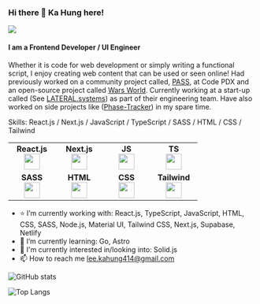### Hi there 👋 Ka Hung here!

[![](https://img.shields.io/badge/linkedin-%230077B5.svg?style=for-the-badge&logo=linkedin)](https://www.linkedin.com/in/ka-hung-lee/)

#### I am a Frontend Developer / UI Engineer
Whether it is code for web development or simply writing a functional script, I enjoy creating web content that can be used or seen online! Had previously worked on a community project called, [PASS](https://github.com/codeforpdx/PASS), at Code PDX and an open-source project called [Wars World](https://github.com/WarsWorld/WarsWorld). Currently working at a start-up called (See [LATERAL.systems](https://lateral.systems/)) as part of their engineering team. Have also worked on side projects like ([Phase-Tracker](https://phase-connect-tracker.netlify.app/)) in my spare time.

Skills: React.js / Next.js / JavaScript / TypeScript / SASS / HTML / CSS / Tailwind

<table width="320px">
    <tbody>
        <tr valign="top">
            <td width="80px" align="center">
              <span><strong>React.js</strong></span><br>
              <img height="32px" src="https://cdn.jsdelivr.net/gh/devicons/devicon@latest/icons/react/react-original.svg">
            </td>
            <td width="80px" align="center">
              <span><strong>Next.js</strong></span><br>
              <img height="32px" src="https://cdn.jsdelivr.net/gh/devicons/devicon@latest/icons/nextjs/nextjs-original.svg">
            </td>
            <td width="80px" align="center">
              <span><strong>JS</strong></span><br>
              <img height="32px" src="https://cdn.jsdelivr.net/gh/devicons/devicon@latest/icons/javascript/javascript-original.svg">
            </td>
            <td width="80px" align="center">
              <span><strong>TS</strong></span><br>
              <img height="32px" src="https://cdn.jsdelivr.net/gh/devicons/devicon@latest/icons/typescript/typescript-original.svg">
            </td>
        </tr>
        <tr valign="top">
            <td width="80px" align="center">
              <span><strong>SASS</strong></span><br>
              <img height="32px" src="https://cdn.jsdelivr.net/gh/devicons/devicon@latest/icons/sass/sass-original.svg">
            </td>
            <td width="80px" align="center">
              <span><strong>HTML</strong></span><br>
              <img height="32" src="https://cdn.jsdelivr.net/gh/devicons/devicon@latest/icons/html5/html5-original.svg">
            </td>
            <td width="80px" align="center">
              <span><strong>CSS</strong></span><br>
              <img height="32px" src="https://cdn.jsdelivr.net/gh/devicons/devicon@latest/icons/css3/css3-original.svg">
            </td>
            <td width="80px" align="center">
              <span><strong>Tailwind</strong></span><br>
              <img height="32px" src="https://cdn.jsdelivr.net/gh/devicons/devicon@latest/icons/tailwindcss/tailwindcss-original.svg">
            </td>
        </tr>
    </tbody>
</table>

- :star: I’m currently working with: React.js, TypeScript, JavaScript, HTML, CSS, SASS, Node.js, Material UI, Tailwind CSS, Next.js, Supabase, Netlify
- 🌱 I’m currently learning: Go, Astro
- 🔭 I'm currently interested in/looking into: Solid.js
- 📫 How to reach me lee.kahung414@gmail.com

![GitHub stats](https://github-readme-stats.vercel.app/api?username=leekahung&show_icons=true&theme=dark)

![Top Langs](https://github-readme-stats.vercel.app/api/top-langs/?username=leekahung&hide=jupyter%20notebook&layout=compact&theme=dark)
